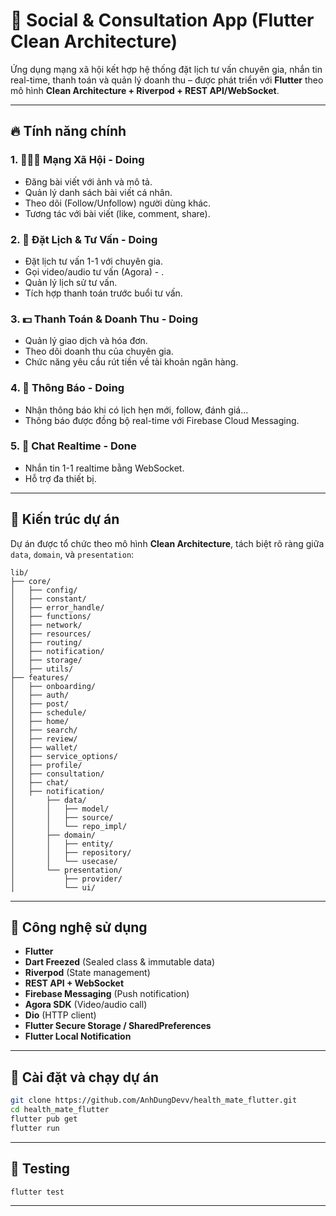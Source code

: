 # 📱 Social & Consultation App (Flutter Clean Architecture)

Ứng dụng mạng xã hội kết hợp hệ thống đặt lịch tư vấn chuyên gia, nhắn tin real-time, thanh toán và quản lý doanh thu – được phát triển với **Flutter** theo mô hình **Clean Architecture + Riverpod + REST API/WebSocket**.

---

## 🔥 Tính năng chính

### 1. 🧑‍🤝‍🧑 Mạng Xã Hội - Doing

- Đăng bài viết với ảnh và mô tả.
- Quản lý danh sách bài viết cá nhân.
- Theo dõi (Follow/Unfollow) người dùng khác.
- Tương tác với bài viết (like, comment, share).

### 2. 📅 Đặt Lịch & Tư Vấn - Doing

- Đặt lịch tư vấn 1-1 với chuyên gia.
- Gọi video/audio tư vấn (Agora) - .
- Quản lý lịch sử tư vấn.
- Tích hợp thanh toán trước buổi tư vấn.

### 3. 💵 Thanh Toán & Doanh Thu - Doing

- Quản lý giao dịch và hóa đơn.
- Theo dõi doanh thu của chuyên gia.
- Chức năng yêu cầu rút tiền về tài khoản ngân hàng.

### 4. 🔔 Thông Báo - Doing

- Nhận thông báo khi có lịch hẹn mới, follow, đánh giá...
- Thông báo được đồng bộ real-time với Firebase Cloud Messaging.

### 5. 💬 Chat Realtime - Done

- Nhắn tin 1-1 realtime bằng WebSocket.
- Hỗ trợ đa thiết bị.

---

## 🧱 Kiến trúc dự án

Dự án được tổ chức theo mô hình **Clean Architecture**, tách biệt rõ ràng giữa `data`, `domain`, và `presentation`:

```
lib/
├── core/
│   ├── config/
│   ├── constant/
│   ├── error_handle/
│   ├── functions/
│   ├── network/
│   ├── resources/
│   ├── routing/
│   ├── notification/
│   ├── storage/
│   ├── utils/
├── features/
│   ├── onboarding/
│   ├── auth/
│   ├── post/
│   ├── schedule/
│   ├── home/
│   ├── search/
│   ├── review/
│   ├── wallet/
│   ├── service_options/
│   ├── profile/
│   ├── consultation/
│   ├── chat/
│   ├── notification/
│       ├── data/
│       │   ├── model/
│       │   ├── source/
│       │   └── repo_impl/
│       ├── domain/
│       │   ├── entity/
│       │   ├── repository/
│       │   └── usecase/
│       └── presentation/
│           ├── provider/
│           └── ui/
```

---

## 🧰 Công nghệ sử dụng

- **Flutter**
- **Dart Freezed** (Sealed class & immutable data)
- **Riverpod** (State management)
- **REST API + WebSocket**
- **Firebase Messaging** (Push notification)
- **Agora SDK** (Video/audio call)
- **Dio** (HTTP client)
- **Flutter Secure Storage / SharedPreferences**
- **Flutter Local Notification**

---

## 🚀 Cài đặt và chạy dự án

```bash
git clone https://github.com/AnhDungDevv/health_mate_flutter.git
cd health_mate_flutter
flutter pub get
flutter run
```

---

## 🧪 Testing

```bash
flutter test
```

---
